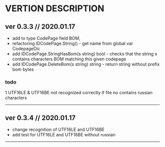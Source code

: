 ﻿# VERTION DESCRIPTION #

## ver 0.3.3 // 2020.01.17 ##

* add to type CodePage field BOM,  
* refactoring IDCodePage.String() - get name from global var CodepageDic  
* add IDCodePage.StringHasBom(s string) bool - checks that the string s contains characters BOM matching this given codepage  
* add IDCodePage.DeleteBom(s string) string - return string without prefix bom bytes

### todo ###

   1 UTF16LE & UTF16BE not recognized correctly if file no contains russian characters
_____________________________

## ver 0.3.4 // 2020.01.17 ##

* change recognition of UTF16LE and UTF16BE
* add test for UTF16LE and UTF16BE without russian

_____________________________
